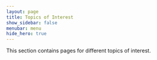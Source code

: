 ```yaml
---
layout: page
title: Topics of Interest
show_sidebar: false
menubar: menu
hide_hero: true
---
```

This section contains pages for different topics of interest.
